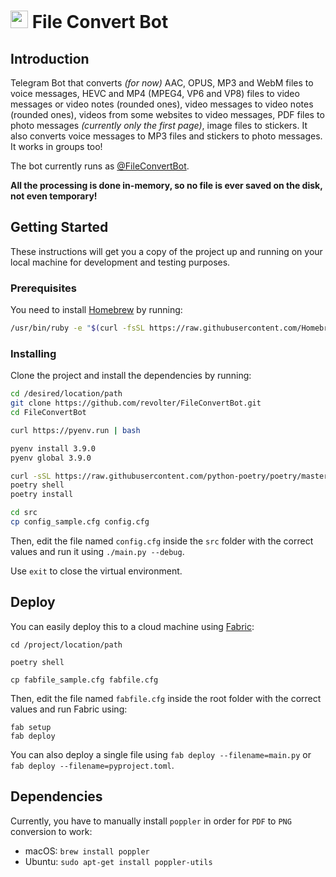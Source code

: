 # <img src="/images/logo.png" width="28"/> File Convert Bot

## Introduction

Telegram Bot that converts _(for now)_ AAC, OPUS, MP3 and WebM files to voice
messages, HEVC and MP4 (MPEG4, VP6 and VP8) files to video messages or video
notes (rounded ones), video messages to video notes (rounded ones), videos from
some websites to video messages, PDF files to photo messages _(currently only
the first page)_, image files to stickers. It also converts voice messages to
MP3 files and stickers to photo messages. It works in groups too!

The bot currently runs as [@FileConvertBot](https://t.me/FileConvertBot).

**All the processing is done in-memory, so no file is ever saved on the disk,
not even temporary!**

## Getting Started

These instructions will get you a copy of the project up and running on your
local machine for development and testing purposes.

### Prerequisites

You need to install [Homebrew](https://brew.sh) by running:

```sh
/usr/bin/ruby -e "$(curl -fsSL https://raw.githubusercontent.com/Homebrew/install/master/install)"
```

### Installing

Clone the project and install the dependencies by running:

```sh
cd /desired/location/path
git clone https://github.com/revolter/FileConvertBot.git
cd FileConvertBot

curl https://pyenv.run | bash

pyenv install 3.9.0
pyenv global 3.9.0

curl -sSL https://raw.githubusercontent.com/python-poetry/poetry/master/get-poetry.py | python3
poetry shell
poetry install

cd src
cp config_sample.cfg config.cfg
```

Then, edit the file named `config.cfg` inside the `src` folder with the correct
values and run it using `./main.py --debug`.

Use `exit` to close the virtual environment.

## Deploy

You can easily deploy this to a cloud machine using
[Fabric](http://fabfile.org):

```
cd /project/location/path

poetry shell

cp fabfile_sample.cfg fabfile.cfg
```

Then, edit the file named `fabfile.cfg` inside the root folder with the correct
values and run Fabric using:

```
fab setup
fab deploy
```

You can also deploy a single file using `fab deploy --filename=main.py` or `fab
deploy --filename=pyproject.toml`.

## Dependencies

Currently, you have to manually install `poppler` in order for `PDF` to `PNG`
conversion to work:

- macOS: `brew install poppler`
- Ubuntu: `sudo apt-get install poppler-utils`
